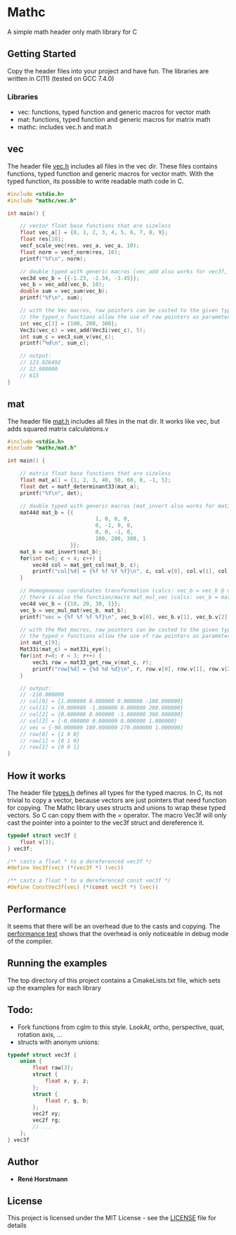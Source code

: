 # Mathc
A simple math header only math library for C

## Getting Started
Copy the header files into your project and have fun.
The libraries are written in C(11) (tested on GCC 7.4.0)

### Libraries
* vec: functions, typed function and generic macros for vector math
* mat: functions, typed function and generic macros for matrix math
* mathc: includes vec.h and mat.h

## vec
The header file [vec.h](include/mathc/vec.h) includes all files in the vec dir.
These files contains functions, typed function and generic macros for vector math.
With the typed function, its possible to write readable math code in C.
```c
#include <stdio.h>
#include "mathc/vec.h"

int main() {

    // vector float base functions that are sizeless
    float vec_a[] = {0, 1, 2, 3, 4, 5, 6, 7, 8, 9};
    float res[10];
    vecf_scale_vec(res, vec_a, vec_a, 10);
    float norm = vecf_norm(res, 10);
    printf("%f\n", norm);

    // double typed with generic macros (vec_add also works for vec3f, vec4i, ...)
    vec3d vec_b = {{-1.23, -2.34, -3.45}};
    vec_b = vec_add(vec_b, 10);
    double sum = vec_sum(vec_b);
    printf("%f\n", sum);

    // with the Vec macros, raw pointers can be casted to the given type.
    // the typed_v functions allow the use of raw pointers as parameters.
    int vec_c[3] = {100, 200, 300};
    Vec3i(vec_c) = vec_add(Vec3i(vec_c), 5);
    int sum_c = vec3_sum_v(vec_c);
    printf("%d\n", sum_c);

    // output:
    // 123.826492
    // 22.980000
    // 615
}
```

## mat
The header file [mat.h](include/mathc/mat.h) includes all files in the mat dir.
It works like vec, but adds squared matrix calculations.v
```c
#include <stdio.h>
#include "mathc/mat.h"

int main() {

    // matrix float base functions that are sizeless
    float mat_a[] = {1, 2, 3, 40, 50, 60, 0, -1, 5};
    float det = matf_determinant33(mat_a);
    printf("%f\n", det);

    // double typed with generic macros (mat_invert also works for mat33f, mat44i, ...)
    mat44d mat_b = {{
                            1, 0, 0, 0,
                            0, -1, 0, 0,
                            0, 0, -1, 0,
                            100, 200, 300, 1
                    }};
    mat_b = mat_invert(mat_b);
    for(int c=0; c < 4; c++) {
        vec4d col = mat_get_col(mat_b, c);
        printf("col[%d] = {%f %f %f %f}\n", c, col.v[0], col.v[1], col.v[2], col.v[3]);
    }

    // Homogeneous coordinates transformation (calcs: vec_b = vec_b @ mat_b)
    // there is also the function/macro mat_mul_vec (calcs: vec_b = mat_b @ vec_b)
    vec4d vec_b = {{10, 20, 30, 1}};
    vec_b = vec_mul_mat(vec_b, mat_b);
    printf("vec = {%f %f %f %f}\n", vec_b.v[0], vec_b.v[1], vec_b.v[2], vec_b.v[3]);

    // with the Mat macros, raw pointers can be casted to the given type.
    // the typed_v functions allow the use of raw pointers as parameters.
    int mat_c[9];
    Mat33i(mat_c) = mat33i_eye();
    for(int r=0; r < 3; r++) {
        vec3i row = mat33_get_row_v(mat_c, r);
        printf("row[%d] = {%d %d %d}\n", r, row.v[0], row.v[1], row.v[2]);
    }

    // output:
    // -210.000000
    // col[0] = {1.000000 0.000000 0.000000 -100.000000}
    // col[1] = {0.000000 -1.000000 0.000000 200.000000}
    // col[2] = {0.000000 0.000000 -1.000000 300.000000}
    // col[3] = {-0.000000 0.000000 0.000000 1.000000}
    // vec = {-90.000000 180.000000 270.000000 1.000000}
    // row[0] = {1 0 0}
    // row[1] = {0 1 0}
    // row[2] = {0 0 1}
}
```

## How it works
The header file [types.h](include/mathc/types.h) defines all types for the typed macros.
In C, its not trivial to copy a vector, because vectors are just pointers that need function for copying.
The Mathc library uses structs and unions to wrap these typed vectors. So C can copy them with the = operator.
The macro Vec3f will only cast the pointer into a pointer to the vec3f struct and dereference it.
```c
typedef struct vec3f {
    float v[3];
} vec3f;

/** casts a float * to a dereferenced vec3f */
#define Vec3f(vec) (*(vec3f *) (vec))

/** casts a float * to a dereferenced const vec3f */
#define ConstVec3f(vec) (*(const vec3f *) (vec))
```

## Performance
It seems that there will be an overhead due to the casts and copying. 
The [performance test](examples/performance_test_lib.c) shows that the overhead is only noticeable in debug mode of the compiler.

## Running the examples
The top directory of this project contains a CmakeLists.txt file, which sets up the examples for each library

## Todo:
- Fork functions from cglm to this style. LookAt, ortho, perspective, quat, rotation axis, ...
- structs with anonym unions:
```c
typedef struct vec3f {
    union {
        float raw[3];
        struct {
            float x, y, z;
        };
        struct {
            float r, g, b;
        };
        vec2f xy;
        vec2f rg;
        // ...
    };
} vec3f

```

## Author

* **René Horstmann**

## License

This project is licensed under the MIT License - see the [LICENSE](LICENSE) file for details
